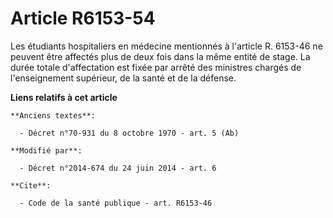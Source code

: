 # Article R6153-54

Les étudiants hospitaliers en médecine mentionnés à l'article R. 6153-46 ne peuvent être affectés plus de deux fois dans la
même entité de stage. La durée totale d'affectation est fixée par arrêté des ministres chargés de l'enseignement supérieur,
de la santé et de la défense.

**Liens relatifs à cet article**

	**Anciens textes**:

	  - Décret n°70-931 du 8 octobre 1970 - art. 5 (Ab)

	**Modifié par**:

	  - Décret n°2014-674 du 24 juin 2014 - art. 6

	**Cite**:

	  - Code de la santé publique - art. R6153-46
